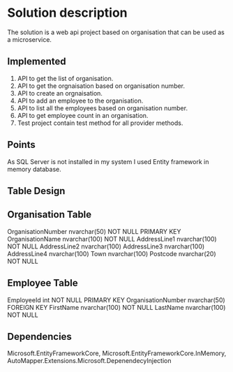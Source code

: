 # Solution description

The solution is a web api project based on organisation that can be used as a microservice.

## Implemented
1. API to get the list of organisation.
2. API to get the orgnaisation based on organisation number. 
3. API to create an orgnaisation.
4. API to add an employee to the organisation.
5. API to list all the employees based on organisation number.
6. API to get employee count in an organisation.
7. Test project contain test method for all provider methods.

## Points
As SQL Server is not installed in my system I used  Entity framework in memory database.

## Table Design

Organisation Table 
-------------------
OrganisationNumber nvarchar(50) NOT NULL PRIMARY KEY
OrganisationName nvarchar(100) NOT NULL
AddressLine1 nvarchar(100) NOT NULL
AddressLine2 nvarchar(100)
AddressLine3 nvarchar(100)
AddressLine4 nvarchar(100)
Town nvarchar(100) 
Postcode nvarchar(20) NOT NULL

Employee Table 
---------------
EmployeeId int NOT NULL PRIMARY KEY
OrganisationNumber  nvarchar(50) FOREIGN KEY
FirstName nvarchar(100) NOT NULL
LastName nvarchar(100) NOT NULL

## Dependencies

Microsoft.EntityFrameworkCore,
Microsoft.EntityFrameworkCore.InMemory,
AutoMapper.Extensions.Microsoft.DepenendecyInjection
